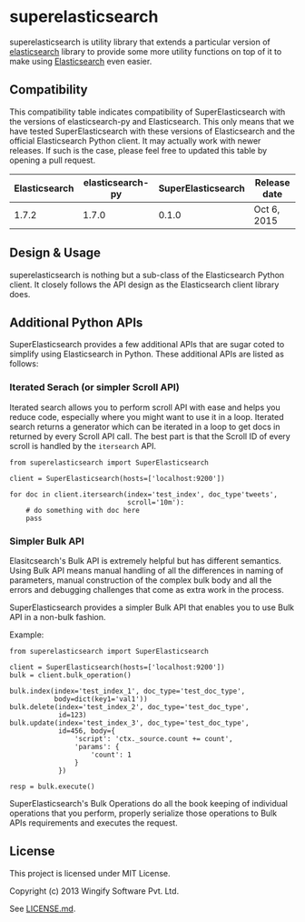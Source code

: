 # superelasticsearch

superelasticsearch is utility library that extends a particular version of
[elasticsearch][es] library to provide some more utility functions on top of it
to make using [Elasticsearch][es_server] even easier.

## Compatibility

This compatibility table indicates compatibility of SuperElasticsearch with
the versions of elasticsearch-py and Elasticsearch. This only means that we
have tested SuperElasticsearch with these versions of Elasticsearch and
the official Elasticsearch Python client. It may actually work with newer
releases. If such is the case, please feel free to updated this table by
opening a pull request.

| Elasticsearch  | elasticsearch-py | SuperElasticsearch | Release date |
| -------------- | ---------------- | ------------------ | ------------ |
| 1.7.2          | 1.7.0            | 0.1.0              | Oct 6, 2015  |

## Design & Usage

superelasticsearch is nothing but a sub-class of the Elasticsearch Python
client. It closely follows the API design as the Elasticsearch client library
does.

## Additional Python APIs

SuperElasticsearch provides a few additional APIs that are sugar coted to
simplify using Elasticsearch in Python. These additional APIs are listed as
follows:

### Iterated Serach (or simpler Scroll API)

Iterated search allows you to perform scroll API with ease and helps you reduce
code, especially where you might want to use it in a loop. Iterated search
returns a generator which can be iterated in a loop to get docs in returned by
every Scroll API call. The best part is that the Scroll ID of every scroll is
handled by the ``itersearch`` API.

```
from superelasticsearch import SuperElasticsearch

client = SuperElasticsearch(hosts=['localhost:9200'])

for doc in client.itersearch(index='test_index', doc_type'tweets',
                             scroll='10m'):
    # do something with doc here
    pass

```

### Simpler Bulk API

Elasitcsearch's Bulk API is extremely helpful but has different semantics.
Using Bulk API means manual handling of all the differences in naming of
parameters, manual construction of the complex bulk body and all the errors
and debugging challenges that come as extra work in the process.

SuperElasticsearch provides a simpler Bulk API that enables you to use Bulk
API in a non-bulk fashion.

Example:

```
from superelasticsearch import SuperElasticsearch

client = SuperElasticsearch(hosts=['localhost:9200'])
bulk = client.bulk_operation()

bulk.index(index='test_index_1', doc_type='test_doc_type',
           body=dict(key1='val1'))
bulk.delete(index='test_index_2', doc_type='test_doc_type',
            id=123)
bulk.update(index='test_index_3', doc_type='test_doc_type',
            id=456, body={
                'script': 'ctx._source.count += count',
                'params': {
                    'count': 1
                }
            })

resp = bulk.execute()
```

SuperElasticsearch's Bulk Operations do all the book keeping of individual
operations that you perform, properly serialize those operations to Bulk APIs
requirements and executes the request.

[es]: http://github.com/elasticsearch/elasticsearch-py
[es_server]: http://elasticsearch.org

## License

This project is licensed under MIT License.

Copyright (c) 2013 Wingify Software Pvt. Ltd.

See [LICENSE.md](LICENSE.md).
